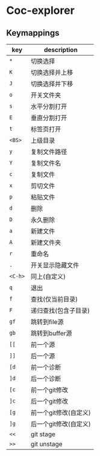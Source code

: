 # Coc-explorer

## Keymappings
| key     | description           |
|---------|-----------------------|
| `*`     | 切换选择              |
| `K`     | 切换选择并上移        |
| `J`     | 切换选择并下移        |
| `o`     | 开关文件夹            |
| `s`     | 水平分割打开          |
| `E`     | 垂直分割打开          |
| `t`     | 标签页打开            |
| `<BS>`  | 上级目录              |
| `y`     | 复制文件路径          |
| `Y`     | 复制文件名            |
| `c`     | 复制文件              |
| `x`     | 剪切文件              |
| `p`     | 粘贴文件              |
| `d`     | 删除                  |
| `D`     | 永久删除              |
| `a`     | 新建文件              |
| `A`     | 新建文件夹            |
| `r`     | 重命名                |
| `.`     | 开关显示隐藏文件      |
| `<C-h>` | 同上(自定义)          |
| `q`     | 退出                  |
| `f`     | 查找(仅当前目录)      |
| `F`     | 递归查找(包含子目录)  |
| `gf`    | 跳转到file源          |
| `gb`    | 跳转到buffer源        |
| `[[`    | 前一个源              |
| `]]`    | 后一个源              |
| `[d`    | 前一个诊断            |
| `]d`    | 后一个诊断            |
| `[c`    | 前一个git修改         |
| `]c`    | 后一个git修改         |
| `[g`    | 前一个git修改(自定义) |
| `]g`    | 后一个git修改(自定义) |
| `<<`    | git stage             |
| `>>`    | git unstage           |
